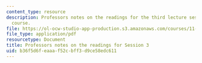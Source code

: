 ```yaml
---
content_type: resource
description: Professors notes on the readings for the third lecture session of the
  course.
file: https://ol-ocw-studio-app-production.s3.amazonaws.com/courses/11-235-analyzing-projects-and-organizations-fall-2009/b36f5d6feaaaf52cbff3d9ce58edc611_MIT11_235F09_session3notes.pdf
file_type: application/pdf
resourcetype: Document
title: Professors notes on the readings for Session 3
uid: b36f5d6f-eaaa-f52c-bff3-d9ce58edc611
---
```


